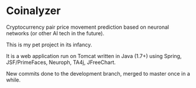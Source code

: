 Coinalyzer
==========

Cryptocurrency pair price movement prediction based on neuronal networks (or other AI tech in the future).

This is my pet project in its infancy.

It is a web application run on Tomcat written in Java (1.7+) using Spring, JSF/PrimeFaces, Neuroph, TA4j, JFreeChart.

New commits done to the development branch, merged to master once in a while.
